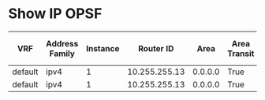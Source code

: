 
# Show IP OPSF 
| VRF | Address Family | Instance | Router ID | Area | Area Transit | Area Type | Summary | NSSA | Enabled | Interface Count | SPF Last Executed | Total SPF | Area LSA Count | Auto Cost Enable | Reference Bandwidth | BFD Enabled | Elapsed Time | Event Log Enabled | Graceful Restart Type | Graceful Restart Enabled | LLS | NSR Enable | External LSA | Total Areas | Total Normal Areas | Total NSSA Areas | Total Stub Areas |
| --- | -------------- | -------- | --------- | ---- | ------------ | --------- | ------- | ---- | ------- | --------------- | ----------------- | --------- | -------------- | ---------------- | ------------------- | ----------- | ------------ | ----------------- | --------------------- | ------------------------ | --- | ---------- | ------------ | ----------- | ------------------ | ---------------- | ---------------- |
| default | ipv4 | 1 | 10.255.255.13 | 0.0.0.0 | True | normal |  | True | True | 2 | 03:51:32.877 | 21 | 16 | False | 100 | False | 04:02:57.043 | YES | ietf | False | True | False | 0 | 1 | 1 | 0 | 0 |
| default | ipv4 | 1 | 10.255.255.13 | 0.0.0.0 | True | normal |  | True | True | 2 | 03:51:32.877 | 21 | 16 | False | 100 | False | 04:02:57.043 | YES | cisco | False | True | False | 0 | 1 | 1 | 0 | 0 |